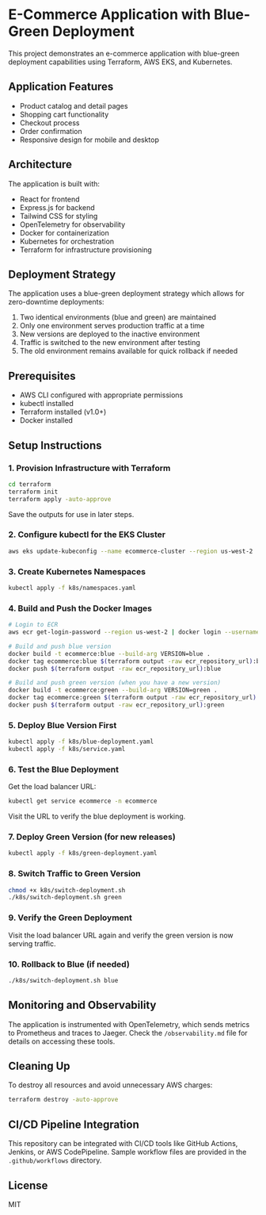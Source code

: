 
# E-Commerce Application with Blue-Green Deployment

This project demonstrates an e-commerce application with blue-green deployment capabilities using Terraform, AWS EKS, and Kubernetes.

## Application Features

- Product catalog and detail pages
- Shopping cart functionality
- Checkout process
- Order confirmation
- Responsive design for mobile and desktop

## Architecture

The application is built with:
- React for frontend
- Express.js for backend
- Tailwind CSS for styling
- OpenTelemetry for observability
- Docker for containerization
- Kubernetes for orchestration
- Terraform for infrastructure provisioning

## Deployment Strategy

The application uses a blue-green deployment strategy which allows for zero-downtime deployments:

1. Two identical environments (blue and green) are maintained
2. Only one environment serves production traffic at a time
3. New versions are deployed to the inactive environment
4. Traffic is switched to the new environment after testing
5. The old environment remains available for quick rollback if needed

## Prerequisites

- AWS CLI configured with appropriate permissions
- kubectl installed
- Terraform installed (v1.0+)
- Docker installed

## Setup Instructions

### 1. Provision Infrastructure with Terraform

```bash
cd terraform
terraform init
terraform apply -auto-approve
```

Save the outputs for use in later steps.

### 2. Configure kubectl for the EKS Cluster

```bash
aws eks update-kubeconfig --name ecommerce-cluster --region us-west-2
```

### 3. Create Kubernetes Namespaces

```bash
kubectl apply -f k8s/namespaces.yaml
```

### 4. Build and Push the Docker Images

```bash
# Login to ECR
aws ecr get-login-password --region us-west-2 | docker login --username AWS --password-stdin $(terraform output -raw ecr_repository_url)

# Build and push blue version
docker build -t ecommerce:blue --build-arg VERSION=blue .
docker tag ecommerce:blue $(terraform output -raw ecr_repository_url):blue
docker push $(terraform output -raw ecr_repository_url):blue

# Build and push green version (when you have a new version)
docker build -t ecommerce:green --build-arg VERSION=green .
docker tag ecommerce:green $(terraform output -raw ecr_repository_url):green
docker push $(terraform output -raw ecr_repository_url):green
```

### 5. Deploy Blue Version First

```bash
kubectl apply -f k8s/blue-deployment.yaml
kubectl apply -f k8s/service.yaml
```

### 6. Test the Blue Deployment

Get the load balancer URL:
```bash
kubectl get service ecommerce -n ecommerce
```

Visit the URL to verify the blue deployment is working.

### 7. Deploy Green Version (for new releases)

```bash
kubectl apply -f k8s/green-deployment.yaml
```

### 8. Switch Traffic to Green Version

```bash
chmod +x k8s/switch-deployment.sh
./k8s/switch-deployment.sh green
```

### 9. Verify the Green Deployment

Visit the load balancer URL again and verify the green version is now serving traffic.

### 10. Rollback to Blue (if needed)

```bash
./k8s/switch-deployment.sh blue
```

## Monitoring and Observability

The application is instrumented with OpenTelemetry, which sends metrics to Prometheus and traces to Jaeger. Check the `/observability.md` file for details on accessing these tools.

## Cleaning Up

To destroy all resources and avoid unnecessary AWS charges:

```bash
terraform destroy -auto-approve
```

## CI/CD Pipeline Integration

This repository can be integrated with CI/CD tools like GitHub Actions, Jenkins, or AWS CodePipeline. Sample workflow files are provided in the `.github/workflows` directory.

## License

MIT
